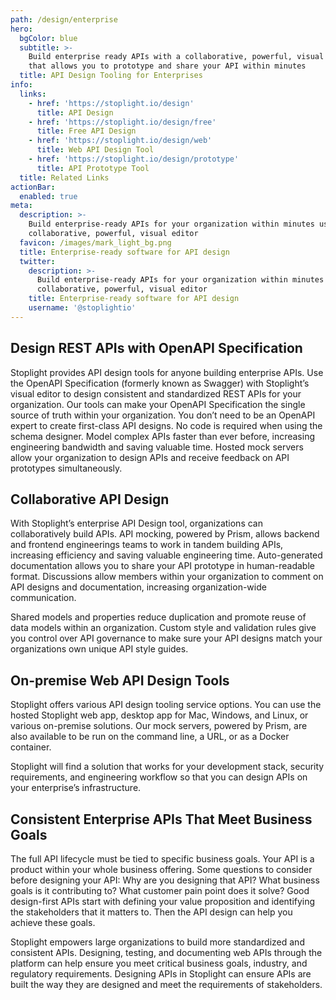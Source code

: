 ```yaml
---
path: /design/enterprise
hero:
  bgColor: blue
  subtitle: >-
    Build enterprise ready APIs with a collaborative, powerful, visual editor
    that allows you to prototype and share your API within minutes
  title: API Design Tooling for Enterprises
info:
  links:
    - href: 'https://stoplight.io/design'
      title: API Design
    - href: 'https://stoplight.io/design/free'
      title: Free API Design
    - href: 'https://stoplight.io/design/web'
      title: Web API Design Tool
    - href: 'https://stoplight.io/design/prototype'
      title: API Prototype Tool
  title: Related Links
actionBar:
  enabled: true
meta:
  description: >-
    Build enterprise-ready APIs for your organization within minutes using our
    collaborative, powerful, visual editor
  favicon: /images/mark_light_bg.png
  title: Enterprise-ready software for API design
  twitter:
    description: >-
      Build enterprise-ready APIs for your organization within minutes using our
      collaborative, powerful, visual editor
    title: Enterprise-ready software for API design
    username: '@stoplightio'
---
```

## Design REST APIs with OpenAPI Specification
Stoplight provides API design tools for anyone building enterprise APIs. Use the OpenAPI Specification (formerly known as Swagger) with Stoplight’s visual editor to design consistent and standardized REST APIs for your organization. Our tools can make your OpenAPI Specification the single source of truth within your organization. You don’t need to be an OpenAPI expert to create first-class API designs. No code is required when using the schema designer. Model complex APIs faster than ever before, increasing engineering bandwidth and saving valuable time. Hosted mock servers allow your organization to design APIs and receive feedback on API prototypes simultaneously.
## Collaborative API Design
With Stoplight’s enterprise API Design tool, organizations can collaboratively build APIs. API mocking, powered by Prism, allows backend and frontend engineerings teams to work in tandem building APIs, increasing efficiency and saving valuable engineering time. Auto-generated documentation allows you to share your API prototype in human-readable format. Discussions allow members within your organization to comment on API designs and documentation, increasing organization-wide communication.  

Shared models and properties reduce duplication and promote reuse of data models within an organization. Custom style and validation rules give you control over API governance to make sure your API designs match your organizations own unique API style guides.
## On-premise Web API Design Tools
Stoplight offers various API design tooling service options. You can use the hosted Stoplight web app, desktop app for Mac, Windows, and Linux, or various on-premise solutions. Our mock servers, powered by Prism, are also available to be run on the command line, a URL, or as a Docker container.

Stoplight will find a solution that works for your development stack, security requirements, and engineering workflow so that you can design APIs on your enterprise’s infrastructure.
## Consistent Enterprise APIs That Meet Business Goals
The full API lifecycle must be tied to specific business goals. Your API is a product within your whole business offering. Some questions to consider before designing your API: Why are you designing that API? What business goals is it contributing to? What customer pain point does it solve? Good design-first APIs start with defining your value proposition and identifying the stakeholders that it matters to. Then the API design can help you achieve these goals. 

Stoplight empowers large organizations to build more standardized and consistent APIs. Designing, testing, and documenting web APIs through the platform can help ensure you meet critical business goals, industry, and regulatory requirements. Designing APIs in Stoplight can ensure APIs are built the way they are designed and meet the requirements of stakeholders. 
